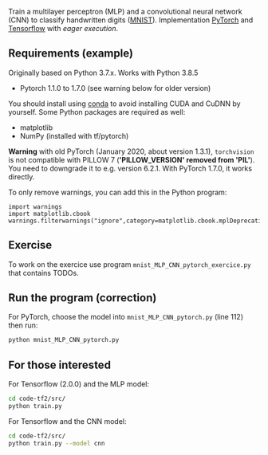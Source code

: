 Train a multilayer perceptron (MLP) and a convolutional neural network (CNN) to classify handwritten digits ([MNIST](http://yann.lecun.com/exdb/mnist/)). Implementation [PyTorch](https://pytorch.org/) and [Tensorflow](https://www.tensorflow.org/) with *eager execution*.

## Requirements (example)
Originally based on Python 3.7.x. Works with Python 3.8.5
- Pytorch 1.1.0 to 1.7.0 (see warning below for older version)

You should install using [conda](https://docs.conda.io/en/latest/miniconda.html) to avoid installing CUDA and CuDNN by yourself. Some Python packages are required as well:
- matplotlib
- NumPy (installed with tf/pytorch)

**Warning** with old PyTorch (January 2020, about version 1.3.1), `torchvision` is not compatible with PILLOW 7 (__'PILLOW_VERSION' removed from 'PIL'__). You need to downgrade it to e.g. version 6.2.1. With PyTorch 1.7.0, it works directly.

To only remove warnings, you can add this in the Python program:
```
import warnings
import matplotlib.cbook
warnings.filterwarnings("ignore",category=matplotlib.cbook.mplDeprecation)
```
## Exercise
To work on the exercice use program `mnist_MLP_CNN_pytorch_exercice.py` that contains TODOs.

## Run the program (correction)
For PyTorch, choose the model into `mnist_MLP_CNN_pytorch.py` (line 112) then run:

```bash
python mnist_MLP_CNN_pytorch.py

```

## For those interested
For Tensorflow (2.0.0) and the MLP model:
```bash
cd code-tf2/src/
python train.py
```
For Tensorflow and the CNN model:
```bash
cd code-tf2/src/
python train.py --model cnn
```


